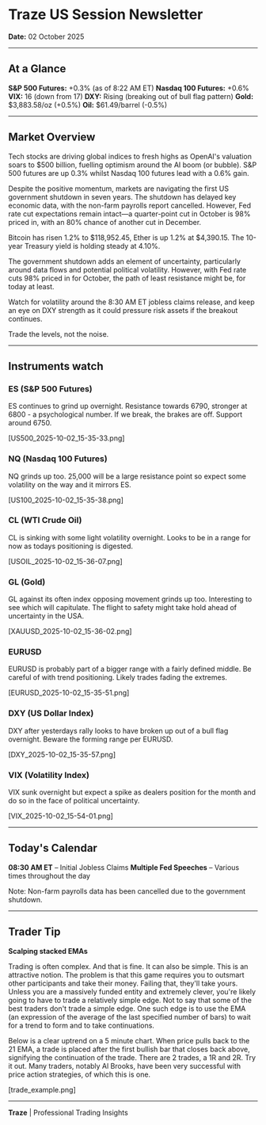 # Traze US Session Newsletter
**Date:** 02 October 2025

---

## At a Glance

**S&P 500 Futures:** +0.3% (as of 8:22 AM ET)
**Nasdaq 100 Futures:** +0.6%
**VIX:** 16 (down from 17)
**DXY:** Rising (breaking out of bull flag pattern)
**Gold:** $3,883.58/oz (+0.5%)
**Oil:** $61.49/barrel (-0.5%)

---

## Market Overview

Tech stocks are driving global indices to fresh highs as OpenAI's valuation soars to $500 billion, fuelling optimism around the AI boom (or bubble). S&P 500 futures are up 0.3% whilst Nasdaq 100 futures lead with a 0.6% gain.

Despite the positive momentum, markets are navigating the first US government shutdown in seven years. The shutdown has delayed key economic data, with the non-farm payrolls report cancelled. However, Fed rate cut expectations remain intact—a quarter-point cut in October is 98% priced in, with an 80% chance of another cut in December.

Bitcoin has risen 1.2% to $118,952.45, Ether is up 1.2% at $4,390.15. The 10-year Treasury yield is holding steady at 4.10%.

The government shutdown adds an element of uncertainty, particularly around data flows and potential political volatility. However, with Fed rate cuts 98% priced in for October, the path of least resistance might be, for today at least.

Watch for volatility around the 8:30 AM ET jobless claims release, and keep an eye on DXY strength as it could pressure risk assets if the breakout continues.

Trade the levels, not the noise.

---

## Instruments watch

### ES (S&P 500 Futures)
ES continues to grind up overnight. Resistance towards 6790, stronger at 6800 - a psychological number. If we break, the brakes are off. Support around 6750.

[US500_2025-10-02_15-35-33.png]

### NQ (Nasdaq 100 Futures)
NQ grinds up too. 25,000 will be a large resistance point so expect some volatility on the way and it mirrors ES.

[US100_2025-10-02_15-35-38.png]

### CL (WTI Crude Oil)
CL is sinking with some light volatility overnight. Looks to be in a range for now as todays positioning is digested.

[USOIL_2025-10-02_15-36-07.png]

### GL (Gold)
GL against its often index opposing movement grinds up too. Interesting to see which will capitulate. The flight to safety might take hold ahead of uncertainty in the USA.

[XAUUSD_2025-10-02_15-36-02.png]

### EURUSD
EURUSD is probably part of a bigger range with a fairly defined middle. Be careful of with trend positioning. Likely trades fading the extremes.

[EURUSD_2025-10-02_15-35-51.png]

### DXY (US Dollar Index)
DXY after yesterdays rally looks to have broken up out of a bull flag overnight. Beware the forming range per EURUSD.

[DXY_2025-10-02_15-35-57.png]

### VIX (Volatility Index)
VIX sunk overnight but expect a spike as dealers position for the month and do so in the face of political uncertainty.

[VIX_2025-10-02_15-54-01.png]

---

## Today's Calendar

**08:30 AM ET** – Initial Jobless Claims
**Multiple Fed Speeches** – Various times throughout the day

Note: Non-farm payrolls data has been cancelled due to the government shutdown.

---

## Trader Tip

**Scalping stacked EMAs**

Trading is often complex. And that is fine. It can also be simple. This is an attractive notion. The problem is that this game requires you to outsmart other participants and take their money. Failing that, they'll take yours. Unless you are a massively funded entity and extremely clever, you're likely going to have to trade a relatively simple edge. Not to say that some of the best traders don't trade a simple edge. One such edge is to use the EMA (an expression of the average of the last specified number of bars) to wait for a trend to form and to take continuations.

Below is a clear uptrend on a 5 minute chart. When price pulls back to the 21 EMA, a trade is placed after the first bullish bar that closes back above, signifying the continuation of the trade. There are 2 trades, a 1R and 2R. Try it out. Many traders, notably Al Brooks, have been very successful with price action strategies, of which this is one.

[trade_example.png]

---

**Traze** | Professional Trading Insights
